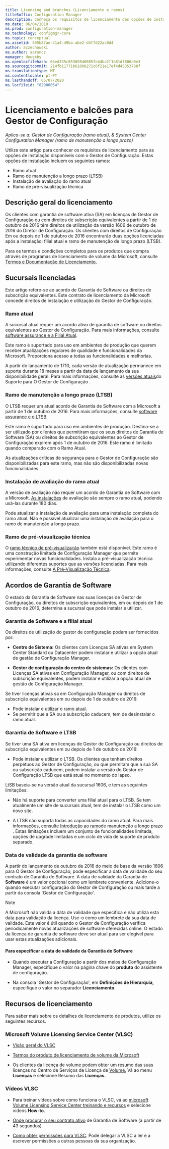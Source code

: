 ```yaml
---
title: Licensing and branches (Licenciamento e ramos)
titleSuffix: Configuration Manager
description: Conheça os requisitos de licenciamento das opções de instalação disponíveis com o Gestor de Configuração
ms.date: 06/04/2019
ms.prod: configuration-manager
ms.technology: configmgr-core
ms.topic: conceptual
ms.assetid: 495b87ae-41a4-49ba-abe2-d4f7d22ac0d4
author: aczechowski
ms.author: aaroncz
manager: dougeby
ms.openlocfilehash: 04ed335c65369840085fe44ba2f1b81d7806a0e3
ms.sourcegitcommit: 214fb11771b61008271c6f21e17ef4d45353788f
ms.translationtype: MT
ms.contentlocale: pt-PT
ms.lasthandoff: 05/07/2020
ms.locfileid: "82906054"
---
```

# <a name="licensing-and-branches-for-configuration-manager"></a>Licenciamento e balcões para Gestor de Configuração

*Aplica-se a: Gestor de Configuração (ramo atual), & System Center Configuration Manager (ramo de manutenção a longo prazo)*

Utilize este artigo para conhecer os requisitos de licenciamento para as opções de instalação disponíveis com o Gestor de Configuração. Estas opções de instalação incluem os seguintes ramos:

- Ramo atual
- Ramo de manutenção a longo prazo (LTSB)
- Instalação de avaliação do ramo atual
- Ramo de pré-visualização técnica

## <a name="licensing-overview"></a>Descrição geral do licenciamento

Os clientes com garantia de software ativa (SA) em licenças de Gestor de Configuração ou com direitos de subscrição equivalentes a partir de 1 de outubro de 2016 têm direitos de utilização da versão 1606 de outubro de 2016 do Diretor de Configuração. Os clientes com direitos de Configuração Em ou depois de 1 de outubro de 2016 encontrarão duas opções licenciadas após a instalação: filial atual e ramo de manutenção de longo prazo (LTSB).

Para os termos e condições completos para os produtos que compra através de programas de licenciamento de volume da Microsoft, consulte [Termos e Documentação de Licenciamento.](https://www.microsoftvolumelicensing.com/DocumentSearch.aspx?mode=1)


## <a name="licensed-branches"></a>Sucursais licenciadas

Este artigo refere-se ao acordo de Garantia de Software ou direitos de subscrição equivalentes. Este contrato de licenciamento da Microsoft concede direitos de instalação e utilização do Gestor de Configuração.

### <a name="current-branch"></a>Ramo atual

A sucursal atual requer um acordo ativo de garantia de software ou direitos equivalentes ao Gestor de Configuração. Para mais informações, consulte [software assurance e a Filial Atual](#software-assurance-and-the-current-branch).

Este ramo é suportado para uso em ambientes de produção que querem receber atualizações regulares de qualidade e funcionalidades da Microsoft. Proporciona acesso a todas as funcionalidades e melhorias.

A partir do lançamento de 1710, cada versão de atualização permanece em suporte durante 18 meses a partir da data de lançamento da sua disponibilidade geral. Para mais informações, consulte as [versões atuais](../servers/manage/current-branch-versions-supported.md)do Suporte para O Gestor de Configuração .

### <a name="long-term-servicing-branch-ltsb"></a>Ramo de manutenção a longo prazo (LTSB)

O LTSB requer um atual acordo de Garantia de Software com a Microsoft a partir de 1 de outubro de 2016. Para mais informações, consulte [software assurance e o LTSB](#software-assurance-and-the-ltsb).

Este ramo é suportado para uso em ambientes de produção. Destina-se a ser utilizado por clientes que permitiram que os seus direitos de Garantia de Software (SA) ou direitos de subscrição equivalentes ao Gestor de Configuração expirem após 1 de outubro de 2016. Este ramo é limitado quando comparado com o Ramo Atual.

As atualizações críticas de segurança para o Gestor de Configuração são disponibilizadas para este ramo, mas não são disponibilizadas novas funcionalidades.

### <a name="evaluation-installation-of-the-current-branch"></a>Instalação de avaliação do ramo atual

A versão de avaliação não requer um acordo de Garantia de Software com a Microsoft. [As instalações](https://www.microsoft.com/evalcenter/evaluate-system-center-configuration-manager-and-endpoint-protection) de avaliação são sempre o ramo atual, podendo usá-las durante 180 dias.

Pode atualizar a instalação de avaliação para uma instalação completa do ramo atual. Não é possível atualizar uma instalação de avaliação para o ramo de manutenção a longo prazo.

### <a name="technical-preview-branch"></a>Ramo de pré-visualização técnica

O [ramo técnico de pré-visualização](https://www.microsoft.com/evalcenter/evaluate-system-center-configuration-manager-and-endpoint-protection-technical-preview) também está disponível. Este ramo é uma construção limitada de Configuração Manager que permite experimentar novas funcionalidades. Instala a pré-visualização técnica utilizando diferentes suportes que as versões licenciadas. Para mais informações, consulte [A Pré-Visualização Técnica](../get-started/technical-preview.md).


## <a name="software-assurance-agreements"></a>Acordos de Garantia de Software

O estado da Garantia de Software nas suas licenças de Gestor de Configuração, ou direitos de subscrição equivalentes, em ou depois de 1 de outubro de 2016, determina a sucursal que pode instalar e utilizar.

### <a name="software-assurance-and-the-current-branch"></a>Garantia de Software e a filial atual

Os direitos de utilização do gestor de configuração podem ser fornecidos por:

- **Centro de Sistema:** Os clientes com Licenças SA ativas em System Center Standard ou Datacenter podem instalar e utilizar a opção atual de gestão de Configuração Manager.

- **Gestor de configuração do centro de sistemas:** Os clientes com Licenças SA ativas em Configuração Manager, ou com direitos de subscrição equivalentes, podem instalar e utilizar a opção atual de gestão de Configuração Manager.

Se tiver licenças ativas sa em Configuração Manager ou direitos de subscrição equivalentes em ou depois de 1 de outubro de 2016:

- Pode instalar e utilizar o ramo atual.
- Se permitir que a SA ou a subscrição caducem, tem de desinstalar o ramo atual.

### <a name="software-assurance-and-the-ltsb"></a>Garantia de Software e LTSB

Se tiver uma SA ativa em licenças de Gestor de Configuração ou direitos de subscrição equivalentes em ou depois de 1 de outubro de 2016:

- Pode instalar e utilizar o LTSB. Os clientes que tenham direitos perpétuos ao Gestor de Configuração, ou que permitam que a sua SA ou subscrição caducem, podem instalar a versão do Gestor de Configuração LTSB que está atual no momento do lapso.

LtSB baseia-se na versão atual da sucursal 1606, e tem as seguintes limitações:

- Não há suporte para converter uma filial atual para o LTSB. Se tem atualmente um site de sucursais atual, tem de instalar o LTSB como um novo site.  

- A LTSB não suporta todas as capacidades do ramo atual. Para mais informações, consulte [Introdução ao ramo](introduction-to-the-ltsb.md)de manutenção a longo prazo . Estas limitações incluem um conjunto de funcionalidades limitada, opções de upgrade limitadas e um ciclo de vida de suporte de produto separado.  

### <a name="software-assurance-expiration-date"></a>Data de validade da garantia de software

A partir do lançamento de outubro de 2016 do meio de base da versão 1606 para O Gestor de Configuração, pode especificar a data de validade do seu contrato de Garantia de Software. A data de validade da Garantia de **Software** é um valor opcional como um lembrete conveniente. Adicione-o quando executar configuração do Gestor de Configuração ou mais tarde a partir da consola 'Gestor de Configuração'.

> [!NOTE]
> A Microsoft não valida a data de validade que especifica e não utiliza esta data para validação da licença. Use-o como um lembrete da sua data de validade. Este valor é útil quando o Gestor de Configuração verifica periodicamente novas atualizações de software oferecidas online. O estado da licença de garantia de software deve ser atual para ser elegível para usar estas atualizações adicionais.

#### <a name="to-specify-the-software-assurance-expiration-date"></a>Para especificar a data de validade da Garantia de Software

- Quando executar a Configuração a partir dos meios de Configuração Manager, especifique o valor na página chave do **produto** do assistente de configuração.

- Na consola 'Gestor de Configuração', em **Definições de Hierarquia,** especifique o valor no separador **Licenciamento.**


## <a name="licensing-resources"></a>Recursos de licenciamento

Para saber mais sobre os detalhes de licenciamento de produtos, utilize os seguintes recursos.

### <a name="microsoft-volume-licensing-service-center-vlsc"></a>Microsoft Volume Licensing Service Center (VLSC)

- [Visão geral do VLSC](https://www.microsoft.com/Licensing/existing-customer/vlsc-training-and-resources.aspx)

- [Termos do produto de licenciamento de volume da Microsoft](https://www.microsoftvolumelicensing.com/DocumentSearch.aspx?mode=1)

- Os clientes da licença de volume podem obter um resumo das suas licenças no Centro de Serviços de Licença de [Volume.](https://www.microsoft.com/Licensing/servicecenter/default.aspx) Vá ao menu **Licenças** e selecione Resumo das **Licenças.**

### <a name="vlsc-videos"></a>Vídeos VLSC

- Para treinar vídeos sobre como funciona o VLSC, vá ao [microsoft Volume Licensing Service Center treinando e recursos](https://www.microsoft.com/licensing/existing-customer/vlsc-training-and-resources) e selecione vídeos **How-to**.

- [Onde procurar o seu contrato ativo](https://www.microsoft.com/showcase/video.aspx?uuid=fe1846cb-1d26-49fc-b064-57b25dcc31a0) de Garantia de Software (a partir de 43 segundos)  

- [Como obter permissões para VLSC](https://www.microsoft.com/showcase/video.aspx?uuid=ac4ed1ca-d0a9-43cd-89fa-74ccb555dec4). Pode delegar a VLSC a ler e a escrever permissões a outras pessoas da sua organização.
